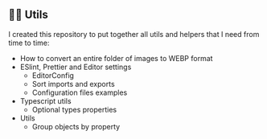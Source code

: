 ## 🙋🏼 Utils
I created this repository to put together all utils and helpers that I need from time to time:

- How to convert an entire folder of images to WEBP format
- ESlint, Prettier and Editor settings
  - EditorConfig
  - Sort imports and exports
  - Configuration files examples
- Typescript utils
  - Optional types properties
- Utils
  - Group objects by property